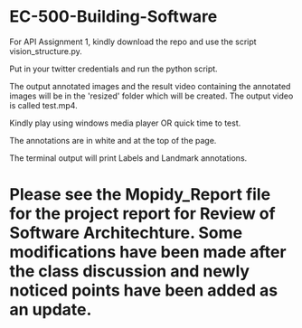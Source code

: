 # EC-500-Building-Software

For API Assignment 1, kindly download the repo and use the script vision_structure.py. 

Put in your twitter credentials and run the python script. 

The output annotated images and the result video containing the annotated images will be in the 'resized' folder which will be created. The output video is called test.mp4. 

Kindly play using windows media player OR quick time to test. 

The annotations are in white and at the top of the page. 

The terminal output will print Labels and Landmark annotations. 


# Please see the Mopidy_Report file for the project report for Review of Software Architechture. Some modifications have been made after the class discussion and newly noticed points have been added as an update.
